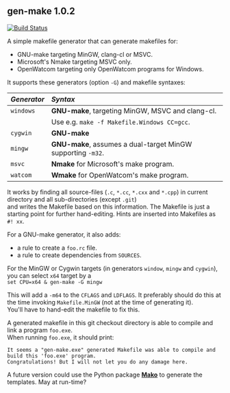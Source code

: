 ## gen-make 1.0.2

[![Build Status](https://ci.appveyor.com/api/projects/status/github/gvanem/gen-make?branch=master&svg=true)](https://ci.appveyor.com/project/gvanem/gen-make)

A simple makefile generator that can generate makefiles for:
 * GNU-make targeting MinGW, clang-cl or MSVC.
 * Microsoft's Nmake targeting MSVC only.
 * OpenWatcom targeting only OpenWatcom programs for Windows.

It supports these generators (option `-G`) and makefile syntaxes:

| *Generator* | *Syntax* |
| :----------| :--------------------|
| `windows` | **GNU-make**, targeting MinGW, MSVC and clang-cl.            |
|           | Use e.g. `make -f Makefile.Windows CC=gcc`.                  |
| `cygwin`  | **GNU-make**                                                 |
| `mingw`   | **GNU-make**, assumes a dual-target MinGW supporting `-m32`. |
| `msvc`    | **Nmake** for Microsoft's make program.                      |
| `watcom`  | **Wmake** for OpenWatcom's make program.                     |

It works by finding all source-files (`.c`, `*.cc`, `*.cxx` and `*.cpp`) in
current directory and all sub-directories (except `.git`) <br>
and writes the Makefile based on this information. The Makefile is just a
starting point for further hand-editing. Hints are inserted into Makefiles
as `#! xx`.

For a GNU-make generator, it also adds:
 * a rule to create a `foo.rc` file.
 * a rule to create dependencies from `SOURCES`.

For the MinGW or Cygwin targets (in generators `window`, `mingw` and `cygwin`),
you can select `x64` target by a <br>
  `set CPU=x64 & gen-make -G mingw`

This will add a `-m64` to the `CFLAGS` and `LDFLAGS`. It preferably should do this
at the time invoking `Makefile.MinGW` (not at the time of generating it).<br>
You'll have to hand-edit the makefile to fix this.

A generated makefile in this git checkout directory is able to compile and link a program `foo.exe`. <br>
When running `foo.exe`, it should print:<br>

`It seems a "gen-make.exe" generated Makefile was able to compile and build this 'foo.exe' program.` <br>
`Congratulations! But I will not let you do any damage here.`

A future version could use the Python package **[Mako](https://www.makotemplates.org/)**
to generate the templates. May at run-time?
